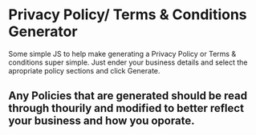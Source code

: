 # Privacy Policy/ Terms & Conditions Generator

Some simple JS to help make generating a Privacy Policy or Terms & conditions super simple.
Just ender your business details and select the apropriate policy sections and click Generate.

## Any Policies that are generated should be read through thourily and modified to better reflect your business and how you oporate.

